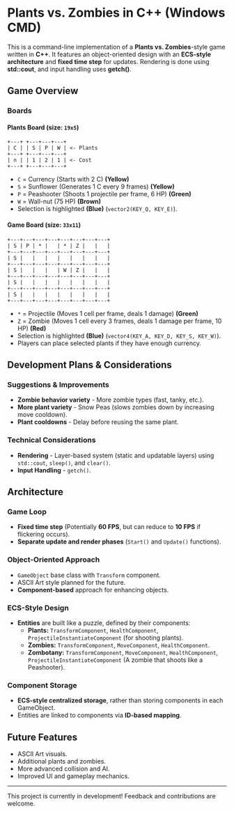 # Plants vs. Zombies in C++ (Windows CMD)

This is a command-line implementation of a **Plants vs. Zombies**-style game written in **C++**. It features an object-oriented design with an **ECS-style architecture** and **fixed time step** for updates. Rendering is done using **std::cout**, and input handling uses **getch()**.

## Game Overview

### Boards

#### Plants Board (size: `19x5`)
```
+---+ +---+---+---+
| C | | S | P | W | <- Plants
+---+ +---+---+---+
| n | | 1 | 2 | 1 | <- Cost
+---+ +---+---+---+
```
- `C` = Currency (Starts with 2 C) **(Yellow)**
- `S` = Sunflower (Generates 1 C every 9 frames) **(Yellow)**
- `P` = Peashooter (Shoots 1 projectile per frame, 6 HP) **(Green)**
- `W` = Wall-nut (75 HP) **(Brown)**
- Selection is highlighted **(Blue)** (`vector2(KEY_Q, KEY_E)`).

#### Game Board (size: `33x11`)
```
+---+---+---+---+---+---+---+---+
| S | P | * |   | * | Z |   |   |
+---+---+---+---+---+---+---+---+
| S |   |   |   |   |   |   |   |
+---+---+---+---+---+---+---+---+
| S |   |   |   | W | Z |   |   |
+---+---+---+---+---+---+---+---+
| S |   |   |   |   |   |   |   |
+---+---+---+---+---+---+---+---+
| S |   |   |   |   |   |   |   |
+---+---+---+---+---+---+---+---+
```
- `*` = Projectile (Moves 1 cell per frame, deals 1 damage) **(Green)**
- `Z` = Zombie (Moves 1 cell every 3 frames, deals 1 damage per frame, 10 HP) **(Red)**
- Selection is highlighted **(Blue)** (`vector4(KEY_A, KEY_D, KEY_S, KEY_W)`).
- Players can place selected plants if they have enough currency.

## Development Plans & Considerations

### Suggestions & Improvements
- **Zombie behavior variety** - More zombie types (fast, tanky, etc.).
- **More plant variety** - Snow Peas (slows zombies down by increasing move cooldown).
- **Plant cooldowns** - Delay before reusing the same plant.

### Technical Considerations
- **Rendering** - Layer-based system (static and updatable layers) using `std::cout`, `sleep()`, and `clear()`.
- **Input Handling** - `getch()`.

## Architecture

### Game Loop
- **Fixed time step** (Potentially **60 FPS**, but can reduce to **10 FPS** if flickering occurs).
- **Separate update and render phases** (`Start()` and `Update()` functions).

### Object-Oriented Approach
- `GameObject` base class with `Transform` component.
- ASCII Art style planned for the future.
- **Component-based** approach for enhancing objects.

### ECS-Style Design
- **Entities** are built like a puzzle, defined by their components:
  - **Plants:** `TransformComponent`, `HealthComponent`, `ProjectileInstantiateComponent` (for shooting plants).
  - **Zombies:** `TransformComponent`, `MoveComponent`, `HealthComponent`.
  - **Zombotany:** `TransformComponent`, `MoveComponent`, `HealthComponent`, `ProjectileInstantiateComponent` (A zombie that shoots like a Peashooter).

### Component Storage
- **ECS-style centralized storage**, rather than storing components in each GameObject.
- Entities are linked to components via **ID-based mapping**.

## Future Features
- ASCII Art visuals.
- Additional plants and zombies.
- More advanced collision and AI.
- Improved UI and gameplay mechanics.

---
This project is currently in development! Feedback and contributions are welcome.

